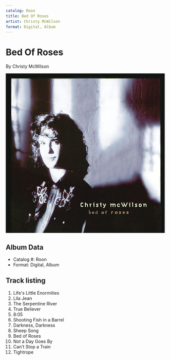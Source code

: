 ```yaml
---
catalog: Roon
title: Bed Of Roses
artist: Christy McWilson
format: Digital, Album
---
```


# Bed Of Roses

By Christy McWilson

![](../../assets/albumcovers/Christy_McWilson-Bed_Of_Roses.png)

## Album Data

- Catalog #: Roon
- Format: Digital, Album


## Track listing


1. Life's Little Enormities
2. Lila Jean
3. The Serpentine River
4. True Believer
5. 8:05
6. Shooting Fish in a Barrel
7. Darkness, Darkness
8. Sheep Song
9. Bed of Roses
10. Not a Day Goes By
11. Can't Stop a Train
12. Tightrope

